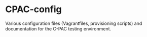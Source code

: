 # CPAC-config
Various configuration files (Vagrantfiles, provisioning scripts) and documentation for the C-PAC testing environment.
